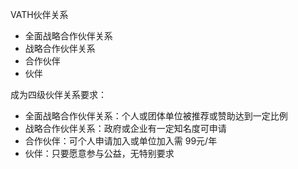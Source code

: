 VATH伙伴关系

* 全面战略合作伙伴关系
* 战略合作伙伴关系
* 合作伙伴
* 伙伴

成为四级伙伴关系要求：

* 全面战略合作伙伴关系：个人或团体单位被推荐或赞助达到一定比例
* 战略合作伙伴关系：政府或企业有一定知名度可申请
* 合作伙伴：可个人申请加入或单位加入需 99元/年
* 伙伴：只要愿意参与公益，无特别要求
